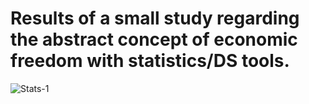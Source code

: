 # Results of a small study regarding the abstract concept of economic freedom with statistics/DS tools.

![Stats-1](https://github.com/seyeint/EconFreedom_Stats_DS/assets/36778187/6d1afbae-bb73-4d4a-99aa-a3f9f6701f51)
